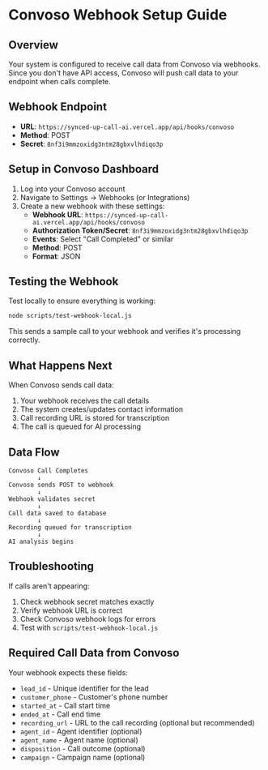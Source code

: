 # Convoso Webhook Setup Guide

## Overview
Your system is configured to receive call data from Convoso via webhooks. Since you don't have API access, Convoso will push call data to your endpoint when calls complete.

## Webhook Endpoint
- **URL**: `https://synced-up-call-ai.vercel.app/api/hooks/convoso`
- **Method**: POST
- **Secret**: `8nf3i9mmzoxidg3ntm28gbxvlhdiqo3p`

## Setup in Convoso Dashboard

1. Log into your Convoso account
2. Navigate to Settings → Webhooks (or Integrations)
3. Create a new webhook with these settings:
   - **Webhook URL**: `https://synced-up-call-ai.vercel.app/api/hooks/convoso`
   - **Authorization Token/Secret**: `8nf3i9mmzoxidg3ntm28gbxvlhdiqo3p`
   - **Events**: Select "Call Completed" or similar
   - **Method**: POST
   - **Format**: JSON

## Testing the Webhook

Test locally to ensure everything is working:

```bash
node scripts/test-webhook-local.js
```

This sends a sample call to your webhook and verifies it's processing correctly.

## What Happens Next

When Convoso sends call data:
1. Your webhook receives the call details
2. The system creates/updates contact information
3. Call recording URL is stored for transcription
4. The call is queued for AI processing

## Data Flow

```
Convoso Call Completes
        ↓
Convoso sends POST to webhook
        ↓
Webhook validates secret
        ↓
Call data saved to database
        ↓
Recording queued for transcription
        ↓
AI analysis begins
```

## Troubleshooting

If calls aren't appearing:
1. Check webhook secret matches exactly
2. Verify webhook URL is correct
3. Check Convoso webhook logs for errors
4. Test with `scripts/test-webhook-local.js`

## Required Call Data from Convoso

Your webhook expects these fields:
- `lead_id` - Unique identifier for the lead
- `customer_phone` - Customer's phone number
- `started_at` - Call start time
- `ended_at` - Call end time
- `recording_url` - URL to the call recording (optional but recommended)
- `agent_id` - Agent identifier (optional)
- `agent_name` - Agent name (optional)
- `disposition` - Call outcome (optional)
- `campaign` - Campaign name (optional)